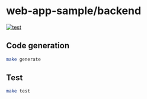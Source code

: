 # web-app-sample/backend

[![test](https://github.com/m0t0k1ch1/web-app-sample/actions/workflows/backend-test.yml/badge.svg)](https://github.com/m0t0k1ch1/web-app-sample/actions/workflows/backend-test.yml)

## Code generation

```sh
make generate
```

## Test

```sh
make test
```
